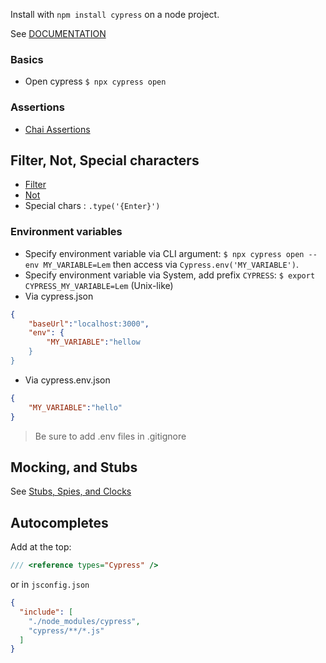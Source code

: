 Install with `npm install cypress` on a node project.

See [DOCUMENTATION](https://docs.cypress.io/)

### Basics
+ Open cypress `$ npx cypress open`

### Assertions
+ [Chai Assertions](https://docs.cypress.io/guides/references/assertions#Chai)


## Filter, Not, Special characters
+ [Filter](https://docs.cypress.io/api/commands/filter)
+ [Not](https://docs.cypress.io/api/commands/not)
+ Special chars : `.type('{Enter}')`

### Environment variables
+ Specify environment variable via CLI argument: `$ npx cypress open --env MY_VARIABLE=Lem` then access via `Cypress.env('MY_VARIABLE')`.
+ Specify environment variable via System, add prefix `CYPRESS`: `$ export CYPRESS_MY_VARIABLE=Lem` (Unix-like)
+ Via cypress.json

```json
{
	"baseUrl":"localhost:3000",
	"env": {
		"MY_VARIABLE":"hellow
	}
}
```


+ Via cypress.env.json
```json
{
	"MY_VARIABLE":"hello"
}
```

> Be sure to add .env files in .gitignore


## Mocking, and Stubs

See [Stubs, Spies, and Clocks](https://docs.cypress.io/guides/guides/stubs-spies-and-clocks#Libraries-and-Tools)


## Autocompletes
Add at the top:

```javascript
/// <reference types="Cypress" />
```

or in `jsconfig.json`
```jsconfig.json
{
  "include": [
    "./node_modules/cypress",
    "cypress/**/*.js"
  ]
}
```
